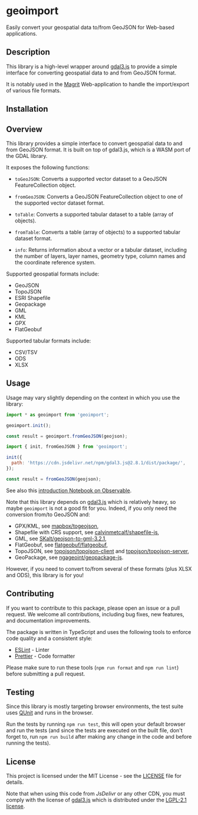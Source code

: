 # geoimport

Easily convert your geospatial data to/from GeoJSON for Web-based applications.

## Description

This library is a high-level wrapper around [gdal3.js](https://github.com/bugra9/gdal3.js) to provide a simple
interface for converting geospatial data to and from GeoJSON format.

It is notably used in the [Magrit](https://github.com/riatelab/magrit) Web-application to handle
the import/export of various file formats.

## Installation

## Overview

This library provides a simple interface to convert geospatial data to and from GeoJSON format.
It is built on top of gdal3.js, which is a WASM port of the GDAL library.

It exposes the following functions:

- `toGeoJSON`: Converts a supported vector dataset to a GeoJSON FeatureCollection object.
- `fromGeoJSON`: Converts a GeoJSON FeatureCollection object to one of the supported vector dataset format.

- `toTable`: Converts a supported tabular dataset to a table (array of objects).
- `fromTable`: Converts a table (array of objects) to a supported tabular dataset format.

- `info`: Returns information about a vector or a tabular dataset, including the number of layers,
  layer names, geometry type, column names and the coordinate reference system.

Supported geospatial formats include:

- GeoJSON
- TopoJSON
- ESRI Shapefile
- Geopackage
- GML
- KML
- GPX
- FlatGeobuf

Supported tabular formats include:

- CSV/TSV
- ODS
- XLSX

## Usage

Usage may vary slightly depending on the context in which you use the library:

```js
import * as geoimport from 'geoimport';

geoimport.init();

const result = geoimport.fromGeoJSON(geojson);
```

```js
import { init, fromGeoJSON } from 'geoimport';

init({
  path: 'https://cdn.jsdelivr.net/npm/gdal3.js@2.8.1/dist/package/',
});

const result = fromGeoJSON(geojson);
```

See also this [introduction Notebook on Observable](https://observablehq.com/@mthh/hello-geoimport).

Note that this library depends on [gdal3.js](https://github.com/bugra9/gdal3.js) which is relatively heavy,
so maybe `geoimport` is not a good fit for you. Indeed, if you only need the conversion from/to GeoJSON and:

- GPX/KML, see [mapbox/togeojson](https://github.com/mapbox/togeojson),
- Shapefile with CRS support, see [calvinmetcalf/shapefile-js](https://github.com/calvinmetcalf/shapefile-js),
- GML, see [SKalt/geojson-to-gml-3.2.1](https://github.com/SKalt/geojson-to-gml-3.2.1),
- FlatGeobuf, see [flatgeobuf/flatgeobuf](https://github.com/flatgeobuf/flatgeobuf),
- TopoJSON, see [topojson/topojson-client](https://github.com/topojson/topojson-client/) and [topojson/topojson-server](https://github.com/topojson/topojson-server/),
- GeoPackage, see [ngageoint/geopackage-js](https://github.com/ngageoint/geopackage-js).

However, if you need to convert to/from several of these formats (plus XLSX and ODS), this library is for you!

## Contributing

If you want to contribute to this package, please open an issue or a pull request.
We welcome all contributions, including bug fixes, new features, and documentation improvements.

The package is written in TypeScript and uses the following tools to enforce code quality and a consistent style:

- [ESLint](https://eslint.org/) - Linter
- [Prettier](https://prettier.io/) - Code formatter

Please make sure to run these tools (`npm run format` and `npm run lint`) before submitting a pull request.

## Testing

Since this library is mostly targeting browser environments, the test suite uses [QUnit](https://qunitjs.com/) and runs in the browser.

Run the tests by running `npm run test`, this will open your default browser and run the tests (and since the tests are executed on the built file,
don't forget to, run `npm run build` after making any change in the code and before running the tests).

## License

This project is licensed under the MIT License - see the [LICENSE](LICENSE) file for details.

Note that when using this code from _JsDelivr_ or any other CDN, you must comply with the license of [gdal3.js](https://github.com/bugra9/gdal3.js)
which is distributed under the [LGPL-2.1 license](https://github.com/bugra9/gdal3.js/blob/master/LICENSE).
